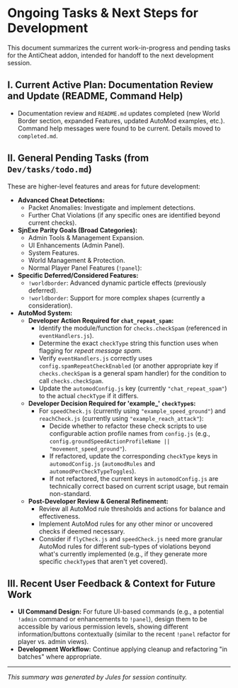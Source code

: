 # Ongoing Tasks & Next Steps for Development

This document summarizes the current work-in-progress and pending tasks for the AntiCheat addon, intended for handoff to the next development session.

## I. Current Active Plan: Documentation Review and Update (README, Command Help)

*   Documentation review and `README.md` updates completed (new World Border section, expanded Features, updated AutoMod examples, etc.). Command help messages were found to be current. Details moved to `completed.md`.

## II. General Pending Tasks (from `Dev/tasks/todo.md`)

These are higher-level features and areas for future development:

*   **Advanced Cheat Detections:**
    *   Packet Anomalies: Investigate and implement detections.
    *   Further Chat Violations (if any specific ones are identified beyond current checks).
*   **SjnExe Parity Goals (Broad Categories):**
    *   Admin Tools & Management Expansion.
    *   UI Enhancements (Admin Panel).
    *   System Features.
    *   World Management & Protection.
    *   Normal Player Panel Features (`!panel`):
*   **Specific Deferred/Considered Features:**
    *   `!worldborder`: Advanced dynamic particle effects (previously deferred).
    *   `!worldborder`: Support for more complex shapes (currently a consideration).
*   **AutoMod System:**
    - **Developer Action Required for `chat_repeat_spam`:**
        - Identify the module/function for `checks.checkSpam` (referenced in `eventHandlers.js`).
        - Determine the exact `checkType` string this function uses when flagging for *repeat message spam*.
        - Verify `eventHandlers.js` correctly uses `config.spamRepeatCheckEnabled` (or another appropriate key if `checks.checkSpam` is a general spam handler) for the condition to call `checks.checkSpam`.
        - Update the `automodConfig.js` key (currently `"chat_repeat_spam"`) to the actual `checkType` if it differs.
    - **Developer Decision Required for 'example_' `checkType`s:**
        - For `speedCheck.js` (currently using `"example_speed_ground"`) and `reachCheck.js` (currently using `"example_reach_attack"`):
            - Decide whether to refactor these check scripts to use configurable action profile names from `config.js` (e.g., `config.groundSpeedActionProfileName || "movement_speed_ground"`).
            - If refactored, update the corresponding `checkType` keys in `automodConfig.js` (`automodRules` and `automodPerCheckTypeToggles`).
            - If not refactored, the current keys in `automodConfig.js` are technically correct based on current script usage, but remain non-standard.
    - **Post-Developer Review & General Refinement:**
        - Review all AutoMod rule thresholds and actions for balance and effectiveness.
        - Implement AutoMod rules for any other minor or uncovered checks if deemed necessary.
        - Consider if `flyCheck.js` and `speedCheck.js` need more granular AutoMod rules for different sub-types of violations beyond what's currently implemented (e.g., if they generate more specific `checkType`s that aren't yet covered).

## III. Recent User Feedback & Context for Future Work

*   **UI Command Design:** For future UI-based commands (e.g., a potential `!admin` command or enhancements to `!panel`), design them to be accessible by various permission levels, showing different information/buttons contextually (similar to the recent `!panel` refactor for player vs. admin views).
*   **Development Workflow:** Continue applying cleanup and refactoring "in batches" where appropriate.

---
*This summary was generated by Jules for session continuity.*
